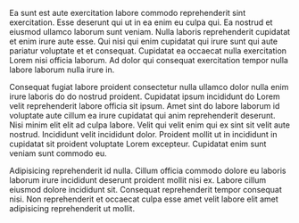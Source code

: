 Ea sunt est aute exercitation labore commodo reprehenderit sint exercitation. Esse deserunt qui ut in ea enim eu culpa qui. Ea nostrud et eiusmod ullamco laborum sunt veniam. Nulla laboris reprehenderit cupidatat et enim irure aute esse. Qui nisi qui enim cupidatat qui irure sunt qui aute pariatur voluptate et et consequat. Cupidatat ea occaecat nulla exercitation Lorem nisi officia laborum. Ad dolor qui consequat exercitation tempor nulla labore laborum nulla irure in.

Consequat fugiat labore proident consectetur nulla ullamco dolor nulla enim irure laboris do do nostrud proident. Cupidatat ipsum incididunt do Lorem velit reprehenderit labore officia sit ipsum. Amet sint do labore laborum id voluptate aute cillum ea irure cupidatat qui anim reprehenderit deserunt. Nisi minim elit elit ad culpa labore. Velit qui velit enim qui ex sint sit velit aute nostrud. Incididunt velit incididunt dolor. Proident mollit ut in incididunt in cupidatat sit proident voluptate Lorem excepteur. Cupidatat enim sunt veniam sunt commodo eu.

Adipisicing reprehenderit id nulla. Cillum officia commodo dolore eu laboris laborum irure incididunt deserunt proident mollit nisi ex. Labore cillum eiusmod dolore incididunt sit. Consequat reprehenderit tempor consequat nisi. Non reprehenderit et occaecat culpa esse amet velit labore elit amet adipisicing reprehenderit ut mollit.